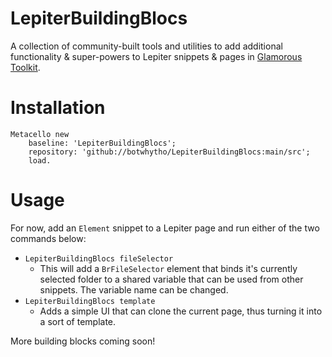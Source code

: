 # LepiterBuildingBlocs

A collection of community-built tools and utilities to add additional functionality & super-powers to Lepiter snippets & pages in [Glamorous Toolkit](https://gtoolkit.com/).

# Installation

```Smalltalk
Metacello new
    baseline: 'LepiterBuildingBlocs';
    repository: 'github://botwhytho/LepiterBuildingBlocs:main/src';
    load.
```

# Usage

For now, add an `Element` snippet to a Lepiter page and run either of the two commands below:
- `LepiterBuildingBlocs fileSelector`
  - This will add a `BrFileSelector` element that binds it's currently selected folder to a shared variable that can be used from other snippets. The variable name can be changed.
- `LepiterBuildingBlocs template`
  - Adds a simple UI that can clone the current page, thus turning it into a sort of template.

More building blocks coming soon!
